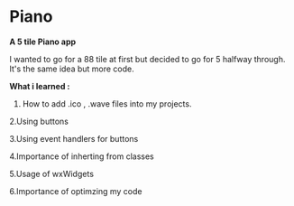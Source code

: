 # Piano

<main>
<b> A 5 tile Piano app </b>
  
I wanted to go for a 88 tile at first but decided to go for 5 halfway through. It's the same idea but more code.


<b> What i learned :</b>

1. How to add .ico , .wave files into my projects.

2.Using buttons

3.Using event handlers for buttons

4.Importance of inherting from classes

5.Usage of wxWidgets

6.Importance of optimzing my code
